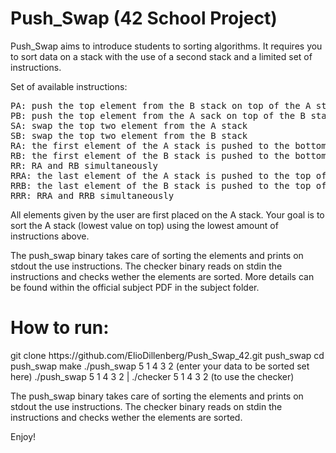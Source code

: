 # Push_Swap (42 School Project)

Push_Swap aims to introduce students to sorting algorithms. It requires you to sort data on a stack with the use of a second stack and a limited set of instructions. 

Set of available instructions:
<pre>
PA: push the top element from the B stack on top of the A stack                                                               
PB: push the top element from the A sack on top of the B stack                                                                 
SA: swap the top two element from the A stack                                                                                 
SB: swap the top two element from the B stack                                                                                 
RA: the first element of the A stack is pushed to the bottom of the A stack                                                   
RB: the first element of the B stack is pushed to the bottom of the B stack                                                   
RR: RA and RB simultaneously                                                                                                   
RRA: the last element of the A stack is pushed to the top of the A stack                                                       
RRB: the last element of the B stack is pushed to the top of the B stack                                                       
RRR: RRA and RRB simultaneously    
</pre>

All elements given by the user are first placed on the A stack. Your goal is to sort the A stack (lowest value on top) using the lowest amount of instructions above.

The push_swap binary takes care of sorting the elements and prints on stdout the use instructions.
The checker binary reads on stdin the instructions and checks wether the elements are sorted.
More details can be found within the official subject PDF in the subject folder.

# How to run:
<prev>
git clone https://github.com/ElioDillenberg/Push_Swap_42.git push_swap
cd push_swap
make
./push_swap 5 1 4 3 2 (enter your data to be sorted set here)
./push_swap 5 1 4 3 2 | ./checker 5 1 4 3 2 (to use the checker)
</prev>

The push_swap binary takes care of sorting the elements and prints on stdout the use instructions.
The checker binary reads on stdin the instructions and checks wether the elements are sorted.

Enjoy!
